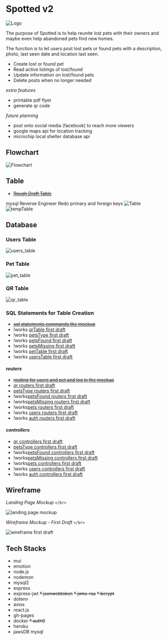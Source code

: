 # Spotted v2

![Logo](READMEdocs/readMeLogo.jpg)

The purpose of Spotted is to help reunite lost pets with their owners and maybe even help abandoned pets find new homes.

The function is to let users post lost pets or found pets with a description, photo, last seen date and location last seen.

- Create lost or found pet
- Read active listings of lost/found
- Update information on lost/found pets
- Delete posts when no longer needed

*extra features*

- printable pdf flyer
- generate qr code

*future planning*

- post onto social media (facebook) to reach more viewers
- google maps api for location tracking
- microchip local shelter database api

## Flowchart

![Flowchart](READMEdocs/flowchart.jpg)

## Table

- ~~[Rough Draft Table](READMEdocs/tableRough.jpg)~~

mysql Reverse Engineer
Redo primary and foreign keys
![Table](READMEdocs/tempTable.jpg)
![tempTable](READMEdocs/tableReverse.jpg)

## Database

### Users Table

![users_table](READMEdocs/users_table.jpg)

### Pet Table

![pet_table](READMEdocs/pet_table.jpg)

### QR Table

![qr_table](READMEdocs/qr_table.jpg)

### SQL Statements for Table Creation

- ~~[sql statements commands the mockup](READMEdocs/sql_statements.txt)~~
- !works [qrTable first draft](sql/qrTable.sql)
- !works [petsType first draft](sql/petsType.sql)
- !works [petsFound first draft](sql/petsFound.sql)
- !works [petsMissing first draft](sql/petsMissing.sql)
- !works [petTable first draft](sql/petTable.sql)
- !works [usersTable first draft](sql/usersTable.sql)

#### *routers*

- ~~[routing for users and pet and log in the mockup](READMEdocs/routers.txt)~~
- [qr routers first draft](routers/qr.js)
- [petsType routers first draft](routers/petsType.js)
- !works[petsFound routers first draft](routers/petsFound.js)
- !works[petsMissing routers first draft](routers/petsMissing.js)
- !works[pets routers first draft](routers/pets.js)
- !works [users routers first draft](routers/users.js)
- !works [auth routers first draft](routers/auth.js)

#### *controllers*

- [qr controllers first draft](controllers/qr.js)
- [petsType controllers first draft](controllers/petType.js)
- !works[petsFound controllers first draft](controllers/petsFound.js)
- !works[petsMissing controllers first draft](controllers/petsMissing.js)
- !works[pets controllers first draft](controllers/pets.js)
- !works [users controllers first draft](controllers/users.js)
- !works [auth controllers first draft](controllers/auth.js)

## Wireframe

*Landing Page Mockup* `</br>`

![landing page mockup](READMEdocs/landingPage.jpg)

*Wireframe Mockup - First Draft* `</br>`

![wireframe first draft](READMEdocs/wireframe.jpg)

## **Tech Stacks**

* mui
* emotion
* node.js
* nodemon
* mysql2
* express
* express-jwt
~~* jsonwebtoken~~
~~* jwks-rsa~~
~~* bcrypt~~
* dotenv
* axios
* react.js
* gh-pages
* docker
~~* auth0~~
* heroku 
* jawsDB mysql
